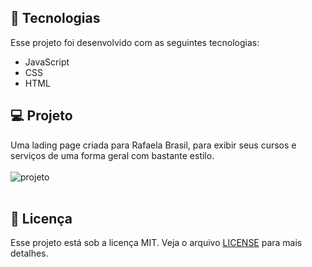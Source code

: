 ## :rocket: Tecnologias

Esse projeto foi desenvolvido com as seguintes tecnologias:

- JavaScript
- CSS
- HTML

## 💻 Projeto

Uma lading page criada para Rafaela Brasil, para exibir seus cursos e serviços de uma forma geral com bastante estilo.<br><br>
![projeto](https://cdn.discordapp.com/attachments/979568085373681684/1043206408293859378/image.png)
<br><br>

## :memo: Licença

Esse projeto está sob a licença MIT. Veja o arquivo [LICENSE](LICENSE.md) para mais detalhes.
